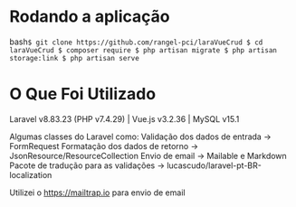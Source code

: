 # Rodando a aplicação

bash`
    $ git clone https://github.com/rangel-pci/laraVueCrud
    $ cd laraVueCrud
    $ composer require
    $ php artisan migrate
    $ php artisan storage:link
    $ php artisan serve
`

# O Que Foi Utilizado
Laravel v8.83.23 (PHP v7.4.29) | Vue.js v3.2.36 | MySQL v15.1

Algumas classes do Laravel como:
Validação dos dados de entrada -> FormRequest
Formatação dos dados de retorno -> JsonResource/ResourceCollection
Envio de email -> Mailable e Markdown
Pacote de tradução para as validações -> lucascudo/laravel-pt-BR-localization

Utilizei o https://mailtrap.io para envio de email
